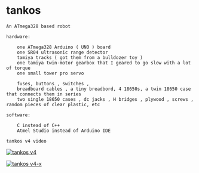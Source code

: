 tankos
===

```
An ATmega328 based robot
```

```
hardware:

    one ATmega328 Arduino ( UNO ) board
    one SR04 ultrasonic range detector
    tamiya tracks ( got them from a bulldozer toy )
    one tamiya twin-motor gearbox that I geared to go slow with a lot of torque
    one small tower pro servo

    fuses, buttons , switches ,
    breadboard cables , a tiny breadbord, 4 18650s, a twin 18650 case that connects them in series
    two single 18650 cases , dc jacks , H bridges , plywood , screws , random pieces of clear plastic, etc

```

```
software:

    C instead of C++
    Atmel Studio instead of Arduino IDE

```


```
tankos v4 video
```

[![tankos v4](https://img.youtube.com/vi/QqXD1uUuLKk/0.jpg)](https://www.youtube.com/watch?v=QqXD1uUuLKk)

[![tankos v4-x](https://img.youtube.com/vi/IorM4t_DukM/0.jpg)](https://www.youtube.com/watch?v=IorM4t_DukM)

